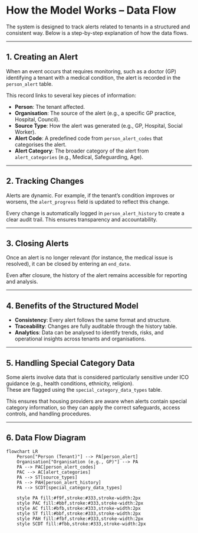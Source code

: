 # How the Model Works – Data Flow

The system is designed to track alerts related to tenants in a structured and consistent way. Below is a step-by-step explanation of how the data flows.

---

## 1. Creating an Alert
When an event occurs that requires monitoring, such as a doctor (GP) identifying a tenant with a medical condition, the alert is recorded in the `person_alert` table.  

This record links to several key pieces of information:

- **Person**: The tenant affected.
- **Organisation**: The source of the alert (e.g., a specific GP practice, Hospital, Council).
- **Source Type**: How the alert was generated (e.g., GP, Hospital, Social Worker).
- **Alert Code**: A predefined code from `person_alert_codes` that categorises the alert.
- **Alert Category**: The broader category of the alert from `alert_categories` (e.g., Medical, Safeguarding, Age).

---

## 2. Tracking Changes
Alerts are dynamic. For example, if the tenant’s condition improves or worsens, the `alert_progress` field is updated to reflect this change.

Every change is automatically logged in `person_alert_history` to create a clear audit trail. This ensures transparency and accountability.

---

## 3. Closing Alerts
Once an alert is no longer relevant (for instance, the medical issue is resolved), it can be closed by entering an `end_date`.

Even after closure, the history of the alert remains accessible for reporting and analysis.

---

## 4. Benefits of the Structured Model
- **Consistency**: Every alert follows the same format and structure.
- **Traceability**: Changes are fully auditable through the history table.
- **Analytics**: Data can be analysed to identify trends, risks, and operational insights across tenants and organisations.

---

## 5. Handling Special Category Data

Some alerts involve data that is considered particularly sensitive under ICO guidance (e.g., health conditions, ethnicity, religion).  
These are flagged using the `special_category_data_types` table.  

This ensures that housing providers are aware when alerts contain special category information, so they can apply the correct safeguards, access controls, and handling procedures.

---

## 6. Data Flow Diagram

```mermaid
flowchart LR
    Person["Person (Tenant)"] --> PA[person_alert]
    Organisation["Organisation (e.g., GP)"] --> PA
    PA --> PAC[person_alert_codes]
    PAC --> AC[alert_categories]
    PA --> ST[source_types]
    PA --> PAH[person_alert_history]
    PA --> SCDT[special_category_data_types]

    style PA fill:#f9f,stroke:#333,stroke-width:2px
    style PAC fill:#bbf,stroke:#333,stroke-width:2px
    style AC fill:#bfb,stroke:#333,stroke-width:2px
    style ST fill:#bbf,stroke:#333,stroke-width:2px
    style PAH fill:#fbf,stroke:#333,stroke-width:2px
    style SCDT fill:#fbb,stroke:#333,stroke-width:2px





